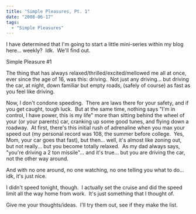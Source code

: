 ```yaml
---
title: "Simple Pleasures, Pt. 1"
date: "2008-06-17"
tags:
  - "Simple Pleasures"
---
```


I have determined that I'm going to start a little mini-series within my blog here... weekly?  Idk.  We'll find out.

Simple Pleasure #1

The thing that has always relaxed/thrilled/excited/mellowed me all at once, ever since the age of 16, was this: driving.  Not just any driving... but driving the car, at night, down familiar but empty roads, (safely of course) as fast as you feel like driving.

Now, I don't condone speeding.  There are laws there for your safety, and if you get caught, tough luck.  But at the same time, nothing says "I'm in control, I have power, this is my life" more than sitting behind the wheel of your (or your parents) car, cranking up some good tunes, and flying down a roadway.  At first, there's this initial rush of adrenaline when you max your speed out (my personal record was 108, the summer before college.  Yes, Mom, your car goes that fast), but then... well, it's almost like zoning out, but not really... but you become totally relaxed.  As my dad always says, "you're driving a 2 ton missile"... and it's true... but you are driving the car, not the other way around.

And with no one around, no one watching, no one telling you what to do... idk, it's just nice.

I didn't speed tonight, though.  I actually set the cruise and did the speed limit all the way home from work.  It's just something that I thought of.

Give me your thoughts/ideas.  I'll try them out, see if they make the list.
